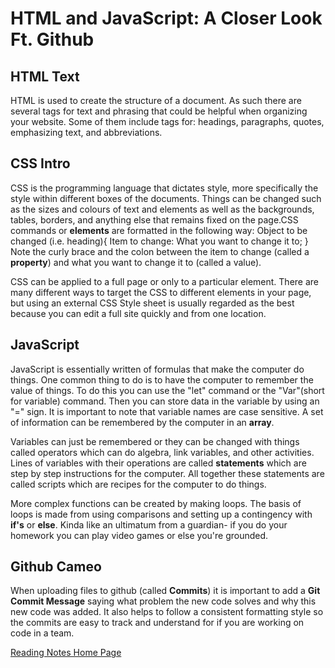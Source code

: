 # HTML and JavaScript: A Closer Look Ft. Github

## HTML Text

HTML is used to create the structure of a document. As such there are several tags for text and phrasing that could be helpful when organizing your website. Some of them include tags for: headings, paragraphs, quotes, emphasizing text, and abbreviations.

## CSS Intro

CSS is the programming language that dictates style, more specifically the style within different boxes of the documents. Things can be changed such as the sizes and colours of text and elements as well as the backgrounds, tables, borders, and anything else that remains fixed on the page.CSS commands or **elements** are formatted in the following way:
   Object to be changed (i.e. heading){
     Item to change: What you want to change it to;
     }
Note the curly brace and the colon between the item to change (called a **property**) and what you want to change it to (called a value).

CSS can be applied to a full page or only to a particular element. There are many different ways to target the CSS to different elements in your page, but using an external CSS Style sheet is usually regarded as the best because you can edit a full site quickly and from one location.

## JavaScript

JavaScript is essentially written of formulas that make the computer do things. One common thing to do is to have the computer to remember the value of things. To do this you can use the "let" command or the "Var"(short for variable) command. Then you can store data in the variable by using an "=" sign. It is important to note that variable names are case sensitive. A set of information can be remembered by the computer in an **array**.

Variables can just be remembered or they can be changed with things called operators which can do algebra, link variables, and other activities. Lines of variables with their operations are called **statements** which are step by step instructions for the computer. All together these statements are called scripts which are recipes for the computer to do things. 

More complex functions can be created by making loops. The basis of loops is made from using comparisons and setting up a contingency with **if's** or **else**. Kinda like an ultimatum from a guardian- if you do your homework you can play video games or else you're grounded. 

## Github Cameo

When uploading files to github (called **Commits**) it is important to add a **Git Commit Message** saying what problem the new code solves and why this new code was added. It also helps to follow a consistent formatting style so the commits are easy to track and understand for if you are working on code in a team.

[Reading Notes Home Page](README.md)
